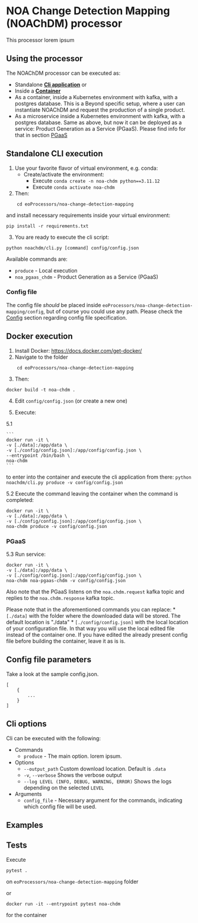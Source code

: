 # NOA Change Detection Mapping (NOAChDM) processor

This processor lorem ipsum

## Using the processor

The NOAChDM processor can be executed as:
- Standalone [**Cli application**](#standalone-cli-execution) or
- Inside a [**Container**](#docker-execution)
- As a container, inside a Kubernetes environment with kafka, with a postgres database. This is a Beyond specific setup, where a user can instantiate NOAChDM and request the production of a single product.
- As a microservice inside a Kubernetes environment with kafka, with a postgres database. Same as above, but now it can be deployed as a service: Product Generation as a Service (PGaaS). Please find info for that in section [PGaaS](#pgaas)

## Standalone CLI execution

1. Use your favorite flavor of virtual environment, e.g. conda:
    - Create/activate the environment:
        - Execute `conda create -n noa-chdm python==3.11.12`
        - Execute `conda activate noa-chdm`
2. Then:

```
    cd eoProcessors/noa-change-detection-mapping
```
and install necessary requirements inside your virtual environment:
```
pip install -r requirements.txt
```

3. You are ready to execute the cli script:

```
python noachdm/cli.py [command] config/config.json
```

Available commands are:

 - `produce` - Local execution
 - `noa_pgaas_chdm` - Product Generation as a Service (PGaaS)

### Config file
The config file *should* be placed inside `eoProcessors/noa-change-detection-mapping/config`, but of course you could use any path.
Please check the [Config](#Config-file-parameters) section regarding config file specification.

## Docker execution

1. Install Docker: https://docs.docker.com/get-docker/
2. Navigate to the folder 
```
    cd eoProcessors/noa-change-detection-mapping
```
3. Then:

```
docker build -t noa-chdm .
```

4. Edit `config/config.json` (or create a new one)

5. Execute:

5.1

    ```
    docker run -it \
    -v [./data]:/app/data \
    -v [./config/config.json]:/app/config/config.json \
    --entrypoint /bin/bash \
    noa-chdm
    ```

to enter into the container and execute the cli application from there:
`python noachdm/cli.py produce -v config/config.json`


5.2 Execute the command leaving the container when the command is completed:

```
docker run -it \
-v [./data]:/app/data \
-v [./config/config.json]:/app/config/config.json \
noa-chdm produce -v config/config.json
```

### PGaaS
5.3 Run service:

```
docker run -it \
-v [./data]:/app/data \
-v [./config/config.json]:/app/config/config.json \
noa-chdm noa-pgaas-chdm -v config/config.json
```

Also note that the PGaaS listens on the `noa.chdm.request` kafka topic and replies to the `noa.chdm.response` kafka topic.

Please note that in the aforementioned commands you can replace:
    * `[./data]` with the folder where the downloaded data will be stored. The default location is "./data"
    * `[./config/config.json]` with the local location of your configuration file. In that way you will use the local edited file instead of the container one. If you have edited the already present config file before building the container, leave it as is is.

## Config file parameters

Take a look at the sample config.json. 
```
[
    {
        ...
    }
]
```

## Cli options

Cli can be executed with the following:

- Commands
    * `produce` - The main option. lorem ipsum.
- Options
    * `--output_path` Custom download location. Default is `.data`
    * `-v`, `--verbose` Shows the verbose output
    * `--log LEVEL (INFO, DEBUG, WARNING, ERROR)` Shows the logs depending on the selected `LEVEL`
- Arguments
    * `config_file` - Necessary argument for the commands, indicating which config file will be used.

## Examples

## Tests

Execute 
```
pytest .
```
on  `eoProcessors/noa-change-detection-mapping`  folder

or

```
docker run -it --entrypoint pytest noa-chdm
```

for the container
